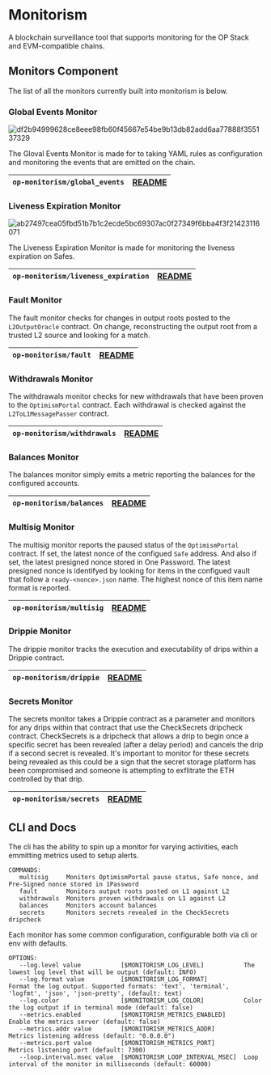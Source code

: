 # Monitorism

A blockchain surveillance tool that supports monitoring for the OP Stack and EVM-compatible chains.

## Monitors Component

The list of all the monitors currently built into monitorism is below.

### Global Events Monitor
 ![df2b94999628ce8eee98fb60f45667e54be9b13db82add6aa77888f355137329](https://github.com/ethereum-optimism/monitorism/assets/23560242/b8d36a0f-8a17-4e22-be5a-3e9f3586b3ab)

The Gloval Events Monitor is made for to taking YAML rules as configuration and monitoring the events that are emitted on the chain.

| `op-monitorism/global_events` | [README](https://github.com/ethereum-optimism/monitorism/blob/aba37ff58b3503018ae5dbad5e5473af670834bc/op-monitorism/global_events/README.md) |
| - | - |

### Liveness Expiration Monitor

 ![ab27497cea05fbd51b7b1c2ecde5bc69307ac0f27349f6bba4f3f21423116071](https://github.com/ethereum-optimism/monitorism/assets/23560242/af7a7e29-fff5-4df3-82f0-94c2f28fde84)


The Liveness Expiration Monitor is made for monitoring the liveness expiration on Safes.

| `op-monitorism/liveness_expiration` | [README](https://github.com/ethereum-optimism/monitorism/blob/aba37ff58b3503018ae5dbad5e5473af670834bc/op-monitorism/liveness_expiration/README.md) |
| - | - |


### Fault Monitor

 The fault monitor checks for changes in output roots posted to the `L2OutputOracle` contract.
 On change, reconstructing the output root from a trusted L2 source and looking for a match.

| `op-monitorism/fault` | [README](https://github.com/ethereum-optimism/monitorism/blob/aba37ff58b3503018ae5dbad5e5473af670834bc/op-monitorism/fault/README.md) |
| - | - |

### Withdrawals Monitor

 The withdrawals monitor checks for new withdrawals that have been proven to the `OptimismPortal` contract.
 Each withdrawal is checked against the `L2ToL1MessagePasser` contract.


| `op-monitorism/withdrawals` | [README](https://github.com/ethereum-optimism/monitorism/blob/aba37ff58b3503018ae5dbad5e5473af670834bc/op-monitorism/withdrawals/README.md) |
| - | - |

### Balances Monitor

The balances monitor simply emits a metric reporting the balances for the configured accounts.

| `op-monitorism/balances` | [README](https://github.com/ethereum-optimism/monitorism/blob/aba37ff58b3503018ae5dbad5e5473af670834bc/op-monitorism/balances/README.md) |
| - | - |

### Multisig Monitor

The multisig monitor reports the paused status of the `OptimismPortal` contract.
If set, the latest nonce of the configued `Safe` address. And also if set, the latest presigned nonce stored in One Password.
The latest presigned nonce is identifyed by looking for items in the configued vault that follow a `ready-<nonce>.json` name.
The highest nonce of this item name format is reported.

| `op-monitorism/multisig` | [README](https://github.com/ethereum-optimism/monitorism/blob/aba37ff58b3503018ae5dbad5e5473af670834bc/op-monitorism/multisig/README.md) |
| - | - |

### Drippie Monitor

The drippie monitor tracks the execution and executability of drips within a Drippie contract.

| `op-monitorism/drippie` | [README](https://github.com/ethereum-optimism/monitorism/blob/aba37ff58b3503018ae5dbad5e5473af670834bc/op-monitorism/drippie/README.md) |
| - | - |

### Secrets Monitor

The secrets monitor takes a Drippie contract as a parameter and monitors for any drips within that contract that use the CheckSecrets dripcheck contract. CheckSecrets is a dripcheck that allows a drip to begin once a specific secret has been revealed (after a delay period) and cancels the drip if a second secret is revealed. It's important to monitor for these secrets being revealed as this could be a sign that the secret storage platform has been compromised and someone is attempting to exflitrate the ETH controlled by that drip.

| `op-monitorism/secrets` | [README](https://github.com/ethereum-optimism/monitorism/blob/aba37ff58b3503018ae5dbad5e5473af670834bc/op-monitorism/secrets/README.md) |
| - | - |

## CLI and Docs

The cli has the ability to spin up a monitor for varying activities, each emmitting metrics used to setup alerts.

```
COMMANDS:
   multisig     Monitors OptimismPortal pause status, Safe nonce, and Pre-Signed nonce stored in 1Password
   fault        Monitors output roots posted on L1 against L2
   withdrawals  Monitors proven withdrawals on L1 against L2
   balances     Monitors account balances
   secrets      Monitors secrets revealed in the CheckSecrets dripcheck
```

Each monitor has some common configuration, configurable both via cli or env with defaults.

```
OPTIONS:
   --log.level value           [$MONITORISM_LOG_LEVEL]           The lowest log level that will be output (default: INFO)
   --log.format value          [$MONITORISM_LOG_FORMAT]          Format the log output. Supported formats: 'text', 'terminal', 'logfmt', 'json', 'json-pretty', (default: text)
   --log.color                 [$MONITORISM_LOG_COLOR]           Color the log output if in terminal mode (default: false)
   --metrics.enabled           [$MONITORISM_METRICS_ENABLED]     Enable the metrics server (default: false)
   --metrics.addr value        [$MONITORISM_METRICS_ADDR]        Metrics listening address (default: "0.0.0.0")
   --metrics.port value        [$MONITORISM_METRICS_PORT]        Metrics listening port (default: 7300)
   --loop.interval.msec value  [$MONITORISM_LOOP_INTERVAL_MSEC]  Loop interval of the monitor in milliseconds (default: 60000)
```
